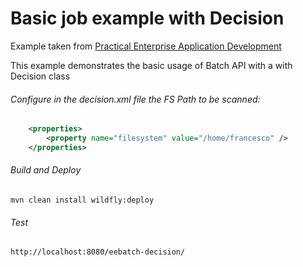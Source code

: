 Basic job example with Decision
=====================================
Example taken from [Practical Enterprise Application Development](http://www.itbuzzpress.com/ebooks/java-ee-7-development-on-wildfly.html)

This example demonstrates the basic usage of Batch API with a with Decision class

###### Configure in the decision.xml file the FS Path to be scanned:
```xml
	<properties>
		<property name="filesystem" value="/home/francesco" />
	</properties>
```

###### Build and Deploy
```shell
mvn clean install wildfly:deploy  
```

###### Test
```shell
http://localhost:8080/eebatch-decision/
```
 
